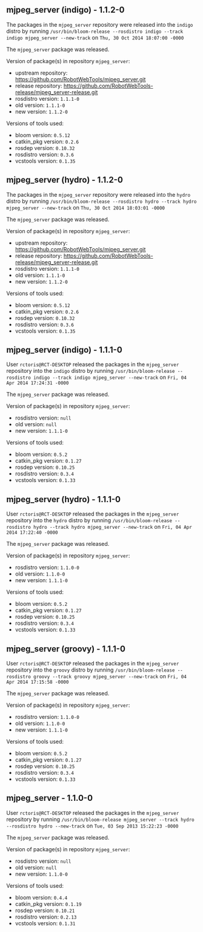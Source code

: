 ## mjpeg_server (indigo) - 1.1.2-0

The packages in the `mjpeg_server` repository were released into the `indigo` distro by running `/usr/bin/bloom-release --rosdistro indigo --track indigo mjpeg_server --new-track` on `Thu, 30 Oct 2014 18:07:00 -0000`

The `mjpeg_server` package was released.

Version of package(s) in repository `mjpeg_server`:
- upstream repository: https://github.com/RobotWebTools/mjpeg_server.git
- release repository: https://github.com/RobotWebTools-release/mjpeg_server-release.git
- rosdistro version: `1.1.1-0`
- old version: `1.1.1-0`
- new version: `1.1.2-0`

Versions of tools used:
- bloom version: `0.5.12`
- catkin_pkg version: `0.2.6`
- rosdep version: `0.10.32`
- rosdistro version: `0.3.6`
- vcstools version: `0.1.35`


## mjpeg_server (hydro) - 1.1.2-0

The packages in the `mjpeg_server` repository were released into the `hydro` distro by running `/usr/bin/bloom-release --rosdistro hydro --track hydro mjpeg_server --new-track` on `Thu, 30 Oct 2014 18:03:01 -0000`

The `mjpeg_server` package was released.

Version of package(s) in repository `mjpeg_server`:
- upstream repository: https://github.com/RobotWebTools/mjpeg_server.git
- release repository: https://github.com/RobotWebTools-release/mjpeg_server-release.git
- rosdistro version: `1.1.1-0`
- old version: `1.1.1-0`
- new version: `1.1.2-0`

Versions of tools used:
- bloom version: `0.5.12`
- catkin_pkg version: `0.2.6`
- rosdep version: `0.10.32`
- rosdistro version: `0.3.6`
- vcstools version: `0.1.35`


## mjpeg_server (indigo) - 1.1.1-0

User `rctoris@RCT-DESKTOP` released the packages in the `mjpeg_server` repository into the `indigo` distro by running `/usr/bin/bloom-release --rosdistro indigo --track indigo mjpeg_server --new-track` on `Fri, 04 Apr 2014 17:24:31 -0000`

The `mjpeg_server` package was released.

Version of package(s) in repository `mjpeg_server`:
- rosdistro version: `null`
- old version: `null`
- new version: `1.1.1-0`

Versions of tools used:
- bloom version: `0.5.2`
- catkin_pkg version: `0.1.27`
- rosdep version: `0.10.25`
- rosdistro version: `0.3.4`
- vcstools version: `0.1.33`


## mjpeg_server (hydro) - 1.1.1-0

User `rctoris@RCT-DESKTOP` released the packages in the `mjpeg_server` repository into the `hydro` distro by running `/usr/bin/bloom-release --rosdistro hydro --track hydro mjpeg_server --new-track` on `Fri, 04 Apr 2014 17:22:40 -0000`

The `mjpeg_server` package was released.

Version of package(s) in repository `mjpeg_server`:
- rosdistro version: `1.1.0-0`
- old version: `1.1.0-0`
- new version: `1.1.1-0`

Versions of tools used:
- bloom version: `0.5.2`
- catkin_pkg version: `0.1.27`
- rosdep version: `0.10.25`
- rosdistro version: `0.3.4`
- vcstools version: `0.1.33`


## mjpeg_server (groovy) - 1.1.1-0

User `rctoris@RCT-DESKTOP` released the packages in the `mjpeg_server` repository into the `groovy` distro by running `/usr/bin/bloom-release --rosdistro groovy --track groovy mjpeg_server --new-track` on `Fri, 04 Apr 2014 17:15:58 -0000`

The `mjpeg_server` package was released.

Version of package(s) in repository `mjpeg_server`:
- rosdistro version: `1.1.0-0`
- old version: `1.1.0-0`
- new version: `1.1.1-0`

Versions of tools used:
- bloom version: `0.5.2`
- catkin_pkg version: `0.1.27`
- rosdep version: `0.10.25`
- rosdistro version: `0.3.4`
- vcstools version: `0.1.33`


## mjpeg_server - 1.1.0-0

User `rctoris@RCT-DESKTOP` released the packages in the `mjpeg_server` repository by running `/usr/bin/bloom-release mjpeg_server --track hydro --rosdistro hydro --new-track` on `Tue, 03 Sep 2013 15:22:23 -0000`

The `mjpeg_server` package was released.

Version of package(s) in repository `mjpeg_server`:
- rosdistro version: `null`
- old version: `null`
- new version: `1.1.0-0`

Versions of tools used:
- bloom version: `0.4.4`
- catkin_pkg version: `0.1.19`
- rosdep version: `0.10.21`
- rosdistro version: `0.2.13`
- vcstools version: `0.1.31`



